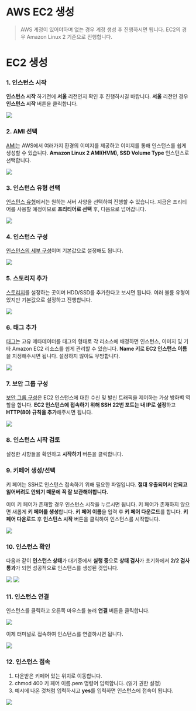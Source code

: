 # AWS EC2 생성

> AWS 계정이 있어야하며 없는 경우 계정 생성 후 진행하시면 됩니다.
EC2의 경우 Amazon Linux 2 기준으로 진행합니다.


# EC2 생성

### 1. 인스턴스 시작

**인스턴스 시작** 하기전에 **서울** 리전인지 확인 후 진행하시길 바랍니다.
**서울** 리전인 경우 **인스턴스 시작** 버튼을 클릭합니다.

![](images/1.png)

### 2. AMI 선택

[AMI](https://docs.aws.amazon.com/ko_kr/AWSEC2/latest/UserGuide/AMIs.html)는 AWS에서 여러가지 환경의 이미지를 제공하고 이미지를 통해 인스턴스를 쉽게 생성할 수 있습니다.
**Amazon Linux 2 AMI(HVM), SSD Volume Type** 인스턴스로 선택합니다.

![](images/2.png)

### 3. 인스턴스 유형 선택

[인스턴스 유형](https://docs.aws.amazon.com/ko_kr/AWSEC2/latest/UserGuide/launching-instance.html#choose-an-instance-type-page)에서는 원하는 서버 사양을 선택하여 진행할 수 있습니다.
지금은 프리티어를 사용할 예정이므로 **프리티어로 선택** 후, 다음으로 넘어갑니다.

![](images/3.png)

### 4. 인스턴스 구성

[인스턴스의 세부 구성](https://docs.aws.amazon.com/ko_kr/AWSEC2/latest/UserGuide/launching-instance.html#configure_instance_details_step)이며 기본값으로 설정해도 됩니다.

![](images/4.png)

### 5. 스토리지 추가
[스토리지](https://docs.aws.amazon.com/ko_kr/AWSEC2/latest/UserGuide/launching-instance.html#step-4-add-storage)를 설정하는 곳이며 HDD/SSD를 추가한다고 보시면 됩니다.
여러 볼륨 유형이 있지만 기본값으로 설정하고 진행합니다.

![](images/5.png)

### 6. 태그 추가
[태그](https://docs.aws.amazon.com/ko_kr/AWSEC2/latest/UserGuide/Using_Tags.html)는 고유 메타데이터를 태그의 형태로 각 리소스에 배정하면 인스턴스, 이미지 및 기타 Amazon EC2 리소스를 쉽게 관리할 수 있습니다.
**Name 키**로 **EC2 인스턴스 이름**을 지정해주시면 됩니다. 설정하지 않아도 무방합니다.

![](images/6.png)

### 7. 보안 그룹 구성
[보안 그룹 구성](https://docs.aws.amazon.com/ko_kr/AWSEC2/latest/UserGuide/ec2-security-groups.html)은 EC2 인스턴스에 대한 수신 및 발신 트래픽을 제어하는 가상 방화벽 역할을 합니다.
**EC2 인스턴스에 접속하기 위해 SSH 22번 포트는 내 IP로 설정**하고
**HTTP(80) 규칙을 추가**해주시면 됩니다.

![](images/7.png)

### 8. 인스턴스 시작 검토
설정한 사항들을 확인하고 **시작하기** 버튼을 클릭합니다.

### 9. 키페어 생성/선택
키 페어는 SSH로 인스턴스 접속하기 위해 필요한 파일입니다.
**절대 유출되어서 안되고 잃어버려도 안되기 때문에 꼭 잘 보관해야합니다.**

이미 키 페어가 존재할 경우 인스턴스 시작을 누르시면 됩니다.
키 페어가 존재하지 않으면 새롭게 **키 페어를 생성**합니다.
**키 페어 이름**을 입력 후 **키 페어 다운로드**를 합니다.
**키 페어 다운로드** 후 **인스턴스 시작** 버튼을 클릭하여 인스턴스를 시작합니다.

![](images/8.png)

### 10. 인스턴스 확인
다음과 같이 **인스턴스 상태**가 대기중에서 **실행 중**으로 **상태 검사**가 초기화에서 **2/2 검사 통과**가 되면 성공적으로 인스턴스를 생성된 것입니다.

![](images/9.png)
![](images/10.png)

### 11. 인스턴스 연결

인스턴스를 클릭하고 오른쪽 마우스를 눌러 **연결** 버튼을 클릭합니다.

![](images/11.png)

이제 터미널로 접속하여 인스턴스를 연결하시면 됩니다.

![](images/12.png)

### 12. 인스턴스 접속
1. 다운받은 키페어 있는 위치로 이동합니다.
2. chmod 400 키 페어 이름.pem 명령어 입력합니다. (읽기 권한 설정)
3. 예시에 나온 것처럼 입력하시고 **yes**를 입력하면 인스턴스에 접속이 됩니다.

![](images/13.png)

